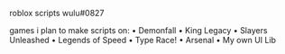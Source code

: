 roblox scripts
wulu#0827

games i plan to make scripts on:
   • Demonfall
   • King Legacy
   • Slayers Unleashed
   • Legends of Speed
   • Type Race!
   • Arsenal
   • My own UI Lib
